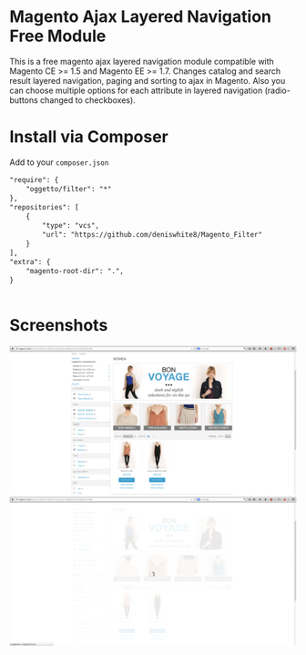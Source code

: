 Magento Ajax Layered Navigation Free Module
===========================================

This is a free magento ajax layered navigation module compatible with Magento CE >= 1.5 and Magento EE >= 1.7.
Changes catalog and search result layered navigation, paging and sorting to ajax in Magento.
Also you can choose multiple options for each attribute in layered navigation (radio-buttons changed to checkboxes).

Install via Composer
=========

Add to your `composer.json`

```
"require": {
    "oggetto/filter": "*"
},
"repositories": [
    {
        "type": "vcs",
        "url": "https://github.com/deniswhite8/Magento_Filter"
    }
],
"extra": {
    "magento-root-dir": ".",
}


```

Screenshots
=========

![Oggetto Filter](https://raw.githubusercontent.com/deniswhite8/imgs/master/filter/1.png)
![Oggetto Filter](https://raw.githubusercontent.com/deniswhite8/imgs/master/filter/2.png)